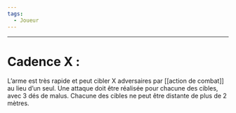 ```yaml
---
tags:
  - Joueur
---
```

___
# Cadence X : 

L’arme est très rapide et peut cibler X adversaires par [[action de combat]] au lieu d’un seul. Une attaque doit être réalisée pour chacune des cibles, avec 3 dés de malus. Chacune des cibles ne peut être distante de plus de 2 mètres.